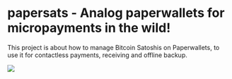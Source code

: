 # papersats - Analog paperwallets for micropayments in the wild!

This project is about how to manage Bitcoin Satoshis on Paperwallets, to use it for contactless payments, receiving and offline backup.

<img src="https://papersats.io/papersats-card-mockup.png">
